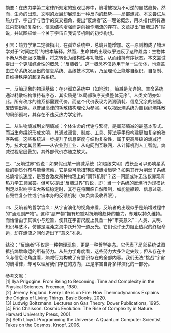 摘要：在热力学第二定律所规定的宏观世界中，熵增被视为不可逆的自然趋势。然而，生命的出现、文明的发展却展现出一种反向的趋势——局部熵减。本文尝试从热力学、宇宙学与哲学的交叉视角，提出“反熵者”这一理论概念，用以指代所有通过内部组织复杂化、信息结构增强而逆向操作熵流的存在。文章提出“反熵过界”假说，并试图描绘一个关于宇宙自我调节机制的初步构想。<br><br>
引言：热力学第二定律指出，在孤立系统中，总熵只能增加。这一原则构成了物理学对于“时间之箭”的根本解释。然而，生命体的出现似乎违反了这种趋势：生物体不断从外部汲取能量，将之转化为结构性与功能性，从而维持有序状态。本文尝试提出一个更加综合性的概念：“反熵者”。这一概念不仅适用于单一生命体，也涵盖由生命系统发展出的信息系统、高级技术文明，乃至理论上能够自组织、自复制、自维持秩序的超复杂系统。<br><br>
一、反熵现象的物理基础：在非孤立系统中（如地球），熵减是允许的。生命系统通过耗散结构维持有序态，其实质是“以局部秩序交换整体无序”。人类文明亦如此。所有秩序的维系都需要代价，而这个代价表现为资源消耗、信息冗余的制造、废热输出等。以普里高津的耗散结构理论为参照，可以视反熵系统为自组织熵耗散的局部孤岛，其存在不违反热力学定律。<br><br>
二、从生物熵减到文明熵减：个体生命的代谢与繁衍，是局部熵减的最基本形式。而当生命组织形成文明，其通过语言、制度、工具、算法等手段构建更加复杂的秩序系统。这些系统进一步提升了信息密度与结构复杂性，属于更高层级的熵减行为。技术尤其显著——从农业到工业、从电网到互联网，从计算机到人工智能，熵减过程层层叠加，其外部代价亦随之放大。<br><br>
三、“反熵过界”假说：如果假设某一熵减系统（如超级文明）成长至可以影响星系级的物质分布与能量流动，它是否可能扭转区域熵增趋势？如果其行为削弱了系统总熵增长速度，是否会激发某种物理上的“调节机制”？这一问题或许无法仅靠现有热力学工具回答。但可以提出“反熵过界”假说，即：当一个系统的反熵行为规模达到足以影响宇宙大系统稳定时，其存在将面临自然限制，如能量瓶颈、信息过载、自毁性复杂性或宇宙本身的反馈机制（如负熵吸收界限）。<br><br>
四、反熵者的哲学含义：从宇宙演化的视角来看，反熵者的出现似乎是熵增过程中的“涌现副产物”。这种“副产物”拥有短暂对抗熵增趋势的能力，却难以持久维持。而恰恰由于其微小与短暂，使其在宇宙尺度上具备一种“审美意义”：人类、文明、知识与艺术，仿佛是混沌之海中跃升的一道反光。它们也许无力阻止热寂的终极命运，却在熵流之间创造出了“意义”本身。<br><br>
结论：“反熵者”不仅是一种物理现象，更是一种哲学姿态。它代表了局部系统试图抵抗熵增命运的所有努力。从热力学角度看，这些努力大多注定失败；但从存在主义与信息论角度看，熵减行为构成了有意识存在的全部内容。我们无法“挑战”宇宙的熵增律，却可以理解我们存在的方向，正是宇宙自身多样演化的一部分。<br><br>
参考文献：<br>
[1] Ilya Prigogine. From Being to Becoming: Time and Complexity in the Physical Sciences. Freeman, 1980.<br>
[2] Jeremy England. Every Life is on Fire: How Thermodynamics Explains the Origins of Living Things. Basic Books, 2020.<br>
[3] Ludwig Boltzmann. Lectures on Gas Theory. Dover Publications, 1995.<br>
[4] Eric Chaisson. Cosmic Evolution: The Rise of Complexity in Nature. Harvard University Press, 2001.<br>
[5] Seth Lloyd. Programming the Universe: A Quantum Computer Scientist Takes on the Cosmos. Knopf, 2006.